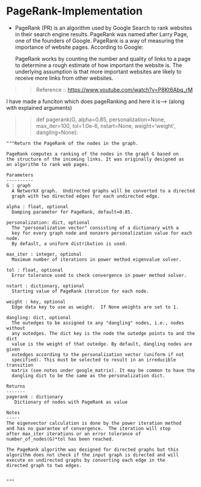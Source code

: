 # PageRank-Implementation
  - PageRank (PR) is an algorithm used by Google Search to rank websites in their search engine results. PageRank was named after Larry       Page, one of the founders of Google. PageRank is a way of measuring the importance of website pages. According to Google:
  
    PageRank works by counting the number and quality of links to a page to determine a rough estimate of how important the website is.       The underlying assumption is that more important websites are likely to receive more links from other websites.
    
>> Reference :: https://www.youtube.com/watch?v=P8Kt6Abq_rM

I have made a funciton which does pageRanking and here it is--> (along with explained arguments)

>>def pagerank(G, alpha=0.85, personalization=None, 
             max_iter=100, tol=1.0e-6, nstart=None, weight='weight', 
             dangling=None): 
             
    """Return the PageRank of the nodes in the graph. 
  
    PageRank computes a ranking of the nodes in the graph G based on 
    the structure of the incoming links. It was originally designed as 
    an algorithm to rank web pages. 
  
    Parameters 
    ---------- 
    G : graph 
      A NetworkX graph.  Undirected graphs will be converted to a directed 
      graph with two directed edges for each undirected edge. 
  
    alpha : float, optional 
      Damping parameter for PageRank, default=0.85. 
  
    personalization: dict, optional 
      The "personalization vector" consisting of a dictionary with a 
      key for every graph node and nonzero personalization value for each node. 
      By default, a uniform distribution is used. 
  
    max_iter : integer, optional 
      Maximum number of iterations in power method eigenvalue solver. 
  
    tol : float, optional 
      Error tolerance used to check convergence in power method solver. 
  
    nstart : dictionary, optional 
      Starting value of PageRank iteration for each node. 
  
    weight : key, optional 
      Edge data key to use as weight.  If None weights are set to 1. 
  
    dangling: dict, optional 
      The outedges to be assigned to any "dangling" nodes, i.e., nodes without 
      any outedges. The dict key is the node the outedge points to and the dict 
      value is the weight of that outedge. By default, dangling nodes are given 
      outedges according to the personalization vector (uniform if not 
      specified). This must be selected to result in an irreducible transition 
      matrix (see notes under google_matrix). It may be common to have the 
      dangling dict to be the same as the personalization dict. 
  
    Returns 
    ------- 
    pagerank : dictionary 
       Dictionary of nodes with PageRank as value 
  
    Notes 
    ----- 
    The eigenvector calculation is done by the power iteration method 
    and has no guarantee of convergence.  The iteration will stop 
    after max_iter iterations or an error tolerance of 
    number_of_nodes(G)*tol has been reached. 
  
    The PageRank algorithm was designed for directed graphs but this 
    algorithm does not check if the input graph is directed and will 
    execute on undirected graphs by converting each edge in the 
    directed graph to two edges. 
  
      
    """
